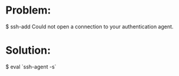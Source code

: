 Problem:
========

$ ssh-add
Could not open a connection to your authentication agent.

Solution:
=========

$ eval \`ssh-agent -s\`
